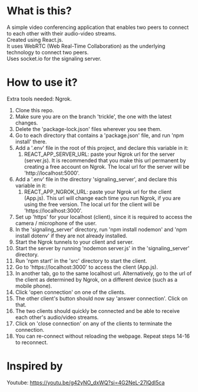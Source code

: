 # What is this?

A simple video conferencing application that enables two peers to connect to each other with their audio-video streams.<br>
Created using React.js.<br>
It uses WebRTC (Web Real-Time Collaboration) as the underlying technology to connect two peers.<br>
Uses socket.io for the signaling server.

# How to use it?

Extra tools needed: Ngrok.

1. Clone this repo.
2. Make sure you are on the branch 'trickle', the one with the latest changes.
3. Delete the 'package-lock.json' files wherever you see them.
4. Go to each directory that contains a 'package.json' file, and run 'npm install' there.
5. Add a '.env' file in the root of this project, and declare this variable in it:
    1. REACT_APP_SERVER_URL: paste your Ngrok url for the server (server.js). It is recommended that you make this url permanent by creating a free account on Ngrok. The local url for the server will be 'http://localhost:5000'.
6. Add a '.env' file in the directory 'signaling_server', and declare this variable in it:
    1. REACT_APP_NGROK_URL: paste your Ngrok url for the client (App.js). This url will change each time you run Ngrok, if you are using the free version. The local url for the client will be 'https://localhost:3000'.
7. Set up 'https' for your localhost (client), since it is required to access the camera / microphone of the user.
8. In the 'signaling_server' directory, run 'npm install nodemon' and 'npm install dotenv' if they are not already installed.
9. Start the Ngrok tunnels to your client and server.
10. Start the server by running 'nodemon server.js' in the 'signaling_server' directory.
11. Run 'npm start' in the 'src' directory to start the client.
12. Go to 'https://localhost:3000' to access the client (App.js).
13. In another tab, go to the same localhost url. Alternatively, go to the url of the client as determined by Ngrok, on a different device (such as a mobile phone).
14. Click 'open connection' on one of the clients.
15. The other client's button should now say 'answer connection'. Click on that.
16. The two clients should quickly be connected and be able to receive each other's audio/video streams.
17. Click on 'close connection' on any of the clients to terminate the connection.
18. You can re-connect without reloading the webpage. Repeat steps 14-16 to reconnect.

# Inspired by

Youtube: https://youtu.be/g42yNO_dxWQ?si=4G2NeL-27lQdl5ca